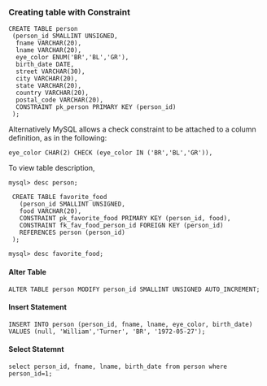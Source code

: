 ### Creating table with Constraint

```
CREATE TABLE person
 (person_id SMALLINT UNSIGNED,
  fname VARCHAR(20),
  lname VARCHAR(20),
  eye_color ENUM('BR','BL','GR'),
  birth_date DATE,
  street VARCHAR(30),
  city VARCHAR(20),
  state VARCHAR(20),
  country VARCHAR(20),
  postal_code VARCHAR(20),
  CONSTRAINT pk_person PRIMARY KEY (person_id)
 );
 ```
 
 Alternatively MySQL allows a check constraint to be attached to a column definition, as in the following:

```
eye_color CHAR(2) CHECK (eye_color IN ('BR','BL','GR')),
```

To view table description, 
 ```
 mysql> desc person;
 ```
 
 ```
  CREATE TABLE favorite_food
    (person_id SMALLINT UNSIGNED,
    food VARCHAR(20),
    CONSTRAINT pk_favorite_food PRIMARY KEY (person_id, food),
    CONSTRAINT fk_fav_food_person_id FOREIGN KEY (person_id)
    REFERENCES person (person_id)
  );
 ```
 ```
 mysql> desc favorite_food;
 ```
 
 
 #### Alter Table
 
 ```
 ALTER TABLE person MODIFY person_id SMALLINT UNSIGNED AUTO_INCREMENT;
 ```
 
 #### Insert Statement
 
 ```
 INSERT INTO person (person_id, fname, lname, eye_color, birth_date) VALUES (null, 'William','Turner', 'BR', '1972-05-27');
 ```
 
 #### Select Statemnt
 
 ```
 select person_id, fname, lname, birth_date from person where person_id=1;
 ```
 
 
